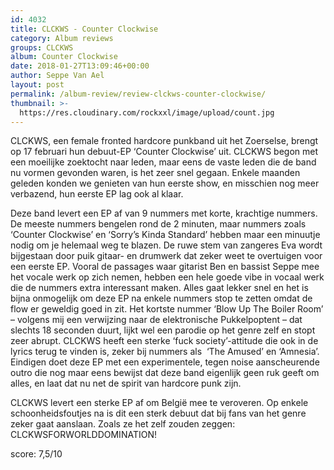 ```yaml
---
id: 4032
title: CLCKWS - Counter Clockwise
category: Album reviews
groups: CLCKWS
album: Counter Clockwise
date: 2018-01-27T13:09:46+00:00
author: Seppe Van Ael
layout: post
permalink: /album-review/review-clckws-counter-clockwise/
thumbnail: >-
  https://res.cloudinary.com/rockxxl/image/upload/count.jpg
---
```

CLCKWS, een female fronted hardcore punkband uit het Zoerselse, brengt op 17 februari hun debuut-EP ‘Counter Clockwise’ uit. CLCKWS begon met een moeilijke zoektocht naar leden, maar eens de vaste leden die de band nu vormen gevonden waren, is het zeer snel gegaan. Enkele maanden geleden konden we genieten van hun eerste show, en misschien nog meer verbazend, hun eerste EP lag ook al klaar.

Deze band levert een EP af van 9 nummers met korte, krachtige nummers. De meeste nummers bengelen rond de 2 minuten, maar nummers zoals ‘Counter Clockwise’ en ‘Sorry’s Kinda Standard’ hebben maar een minuutje nodig om je helemaal weg te blazen. De ruwe stem van zangeres Eva wordt bijgestaan door puik gitaar- en drumwerk dat zeker weet te overtuigen voor een eerste EP. Vooral de passages waar gitarist Ben en bassist Seppe mee het vocale werk op zich nemen, hebben een hele goede vibe in vocaal werk die de nummers extra interessant maken. Alles gaat lekker snel en het is bijna onmogelijk om deze EP na enkele nummers stop te zetten omdat de flow er geweldig goed in zit. Het kortste nummer ‘Blow Up The Boiler Room’ – volgens mij een verwijzing naar de elektronische Pukkelpoptent – dat slechts 18 seconden duurt, lijkt wel een parodie op het genre zelf en stopt zeer abrupt. CLCKWS heeft een sterke ‘fuck society’-attitude die ook in de lyrics terug te vinden is, zeker bij nummers als  ‘The Amused’ en ‘Amnesia’. Eindigen doet deze EP met een experimentele, tegen noise aanscheurende outro die nog maar eens bewijst dat deze band eigenlijk geen ruk geeft om alles, en laat dat nu net de spirit van hardcore punk zijn.

CLCKWS levert een sterke EP af om België mee te veroveren. Op enkele schoonheidsfoutjes na is dit een sterk debuut dat bij fans van het genre zeker gaat aanslaan. Zoals ze het zelf zouden zeggen: CLCKWSFORWORLDDOMINATION!

score: 7,5/10
